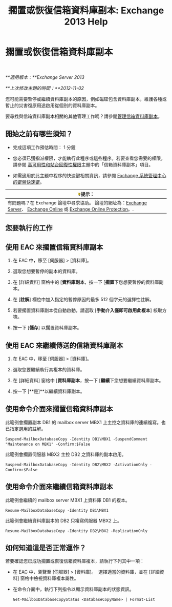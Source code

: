 ﻿---
title: '擱置或恢復信箱資料庫副本: Exchange 2013 Help'
TOCTitle: 擱置或恢復信箱資料庫副本
ms:assetid: 96aa1b82-3e15-4215-843e-3d583af9504b
ms:mtpsurl: https://technet.microsoft.com/zh-tw/library/Dd298159(v=EXCHG.150)
ms:contentKeyID: 50473780
ms.date: 05/21/2018
mtps_version: v=EXCHG.150
ms.translationtype: MT
---

# 擱置或恢復信箱資料庫副本

 

_**適用版本：**Exchange Server 2013_

_**上次修改主題的時間：**2012-11-02_

您可能需要暫停或繼續資料庫副本的原因，例如磁碟包含資料庫副本，維護各種或暫止的災害復原用途啟用從個別的資料庫副本。

要尋找與信箱資料庫副本相關的其他管理工作嗎？請參閱[管理信箱資料庫副本](managing-mailbox-database-copies-exchange-2013-help.md)。

## 開始之前有哪些須知？

  - 完成這項工作預估時間： 1 分鐘

  - 您必須已獲指派權限，才能執行此程序或這些程序。若要查看您需要的權限，請參閱 [高可用性和站台回復性權限](high-availability-and-site-resilience-permissions-exchange-2013-help.md)主題中的「信箱資料庫副本」項目。

  - 如需適用於此主題中程序的快速鍵相關資訊，請參閱 [Exchange 系統管理中心的鍵盤快速鍵](keyboard-shortcuts-in-the-exchange-admin-center-exchange-online-protection-help.md)。

<table>
<thead>
<tr class="header">
<th><img src="images/Bb124558.tip(EXCHG.150).gif" title="提示" alt="提示" />提示：</th>
</tr>
</thead>
<tbody>
<tr class="odd">
<td>有問題嗎？在 Exchange 論壇中尋求協助。 論壇的網址為：<a href="https://go.microsoft.com/fwlink/p/?linkid=60612">Exchange Server</a>、 <a href="https://go.microsoft.com/fwlink/p/?linkid=267542">Exchange Online</a> 或 <a href="https://go.microsoft.com/fwlink/p/?linkid=285351">Exchange Online Protection</a>。.</td>
</tr>
</tbody>
</table>


## 您要執行的工作

## 使用 EAC 來擱置信箱資料庫副本

1.  在 EAC 中，移至 \[伺服器\] \> \[資料庫\]。

2.  選取您想要暫停的副本的資料庫。

3.  在 \[詳細資料\] 窗格中的 \[**資料庫副本**，按一下 \[**擱置**下您想要暫停的資料庫副本。

4.  在 \[**註解**\] 欄位中加入指定的暫停原因的最多 512 個字元的選擇性註解。

5.  若要擱置資料庫副本從自動啟動，請選取 \[**手動介入僅即可啟用此複本**\] 核取方塊。

6.  按一下 \[**儲存**\] 以擱置資料庫副本。

## 使用 EAC 來繼續傳送的信箱資料庫副本

1.  在 EAC 中，移至 \[伺服器\] \> \[資料庫\]。

2.  選取您要繼續執行其複本的資料庫。

3.  在 \[詳細資料\] 窗格中 \[**資料庫副本**，按一下 \[**繼續**下您想要繼續資料庫副本。

4.  按一下 \[**是\]**以繼續資料庫副本。

## 使用命令介面來擱置信箱資料庫副本

此範例會擱置副本 DB1 的 mailbox server MBX1 上主控之資料庫的連續複寫。也已指定選用的註解。

    Suspend-MailboxDatabaseCopy -Identity DB1\MBX1 -SuspendComment "Maintenance on MBX1" -Confirm:$False

此範例會擱置伺服器 MBX2 主控 DB2 之資料庫的副本啟用。

    Suspend-MailboxDatabaseCopy -Identity DB2\MBX2 -ActivationOnly -Confirm:$False

## 使用命令介面來繼續信箱資料庫副本

此範例會繼續的 mailbox server MBX1 上資料庫 DB1 的複本。

    Resume-MailboxDatabaseCopy -Identity DB1\MBX1

此範例會繼續資料庫副本的 DB2 只複寫伺服器 MBX2 上。

    Resume-MailboxDatabaseCopy -Identity DB2\MBX2 -ReplicationOnly

## 如何知道這是否正常運作？

若要確認您已成功擱置或恢復信箱資料庫複本，請執行下列其中一項：

  - 在 EAC 中，瀏覽至 \[伺服器\] \> \[資料庫\]。  選擇適當的資料庫，並在 \[詳細資料\] 窗格中檢視資料庫複本屬性。

  - 在命令介面中，執行下列指令以顯示資料庫副本的狀態資訊。
    
        Get-MailboxDatabaseCopyStatus <DatabaseCopyName> | Format-List

